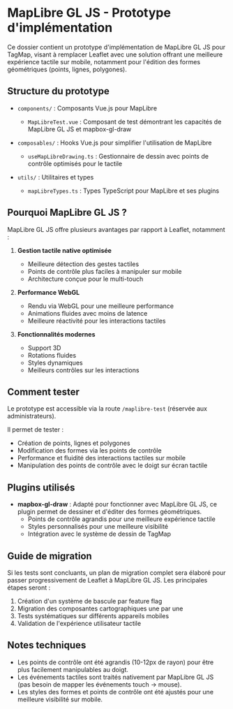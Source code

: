 # MapLibre GL JS - Prototype d'implémentation

Ce dossier contient un prototype d'implémentation de MapLibre GL JS pour TagMap, visant à remplacer Leaflet avec une solution offrant une meilleure expérience tactile sur mobile, notamment pour l'édition des formes géométriques (points, lignes, polygones).

## Structure du prototype

- `components/` : Composants Vue.js pour MapLibre
  - `MapLibreTest.vue` : Composant de test démontrant les capacités de MapLibre GL JS et mapbox-gl-draw

- `composables/` : Hooks Vue.js pour simplifier l'utilisation de MapLibre
  - `useMapLibreDrawing.ts` : Gestionnaire de dessin avec points de contrôle optimisés pour le tactile

- `utils/` : Utilitaires et types
  - `mapLibreTypes.ts` : Types TypeScript pour MapLibre et ses plugins

## Pourquoi MapLibre GL JS ?

MapLibre GL JS offre plusieurs avantages par rapport à Leaflet, notamment :

1. **Gestion tactile native optimisée**
   - Meilleure détection des gestes tactiles
   - Points de contrôle plus faciles à manipuler sur mobile
   - Architecture conçue pour le multi-touch

2. **Performance WebGL**
   - Rendu via WebGL pour une meilleure performance
   - Animations fluides avec moins de latence
   - Meilleure réactivité pour les interactions tactiles

3. **Fonctionnalités modernes**
   - Support 3D
   - Rotations fluides
   - Styles dynamiques
   - Meilleurs contrôles sur les interactions

## Comment tester

Le prototype est accessible via la route `/maplibre-test` (réservée aux administrateurs).

Il permet de tester :
- Création de points, lignes et polygones
- Modification des formes via les points de contrôle
- Performance et fluidité des interactions tactiles sur mobile
- Manipulation des points de contrôle avec le doigt sur écran tactile

## Plugins utilisés

- **mapbox-gl-draw** : Adapté pour fonctionner avec MapLibre GL JS, ce plugin permet de dessiner et d'éditer des formes géométriques.
  - Points de contrôle agrandis pour une meilleure expérience tactile
  - Styles personnalisés pour une meilleure visibilité
  - Intégration avec le système de dessin de TagMap

## Guide de migration

Si les tests sont concluants, un plan de migration complet sera élaboré pour passer progressivement de Leaflet à MapLibre GL JS. Les principales étapes seront :

1. Création d'un système de bascule par feature flag
2. Migration des composantes cartographiques une par une
3. Tests systématiques sur différents appareils mobiles
4. Validation de l'expérience utilisateur tactile

## Notes techniques

- Les points de contrôle ont été agrandis (10-12px de rayon) pour être plus facilement manipulables au doigt.
- Les événements tactiles sont traités nativement par MapLibre GL JS (pas besoin de mapper les événements touch -> mouse).
- Les styles des formes et points de contrôle ont été ajustés pour une meilleure visibilité sur mobile.